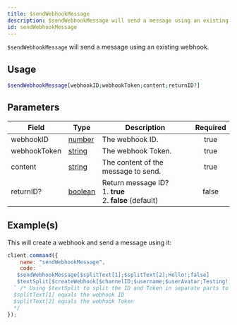 ```yaml
---
title: $sendWebhookMessage
description: $sendWebhookMessage will send a message using an existing webhook.
id: sendWebhookMessage
---
```


`$sendWebhookMessage` will send a message using an existing webhook.

## Usage

```php
$sendWebhookMessage[webhookID;webhookToken;content;returnID?]
```

## Parameters

| Field        | Type                                                                                                | Description                                                         | Required |
| ------------ | --------------------------------------------------------------------------------------------------- | ------------------------------------------------------------------- | :------: |
| webhookID    | [number](https://developer.mozilla.org/en-US/docs/Web/JavaScript/Reference/Global_Objects/Number)   | The webhook ID.                                                     |   true   |
| webhookToken | [string](https://developer.mozilla.org/en-US/docs/Web/JavaScript/Reference/Global_Objects/String)   | The webhook Token.                                                  |   true   |
| content      | [string](https://developer.mozilla.org/en-US/docs/Web/JavaScript/Reference/Global_Objects/String)   | The content of the message to send.                                 |   true   |
| returnID?    | [boolean](https://developer.mozilla.org/en-US/docs/Web/JavaScript/Reference/Global_Objects/Boolean) | Return message ID? <br /> 1. **true** <br /> 2. **false** (default) |  false   |

## Example(s)

This will create a webhook and send a message using it:

```javascript
client.command({
    name: "sendWebhookMessage",
    code: `
   $sendWebhookMessage[$splitText[1];$splitText[2];Hello!;false]
   $textSplit[$createWebhook[$channelID;$username;$userAvatar;Testing!;,];,]
  ` /* Using $textSplit to split the ID and Token in separate parts to use it in sendWebhookMessage
  $splitText[1] equals the webhook ID 
  $splitText[2] equals the webhook Token
  */
});
```

